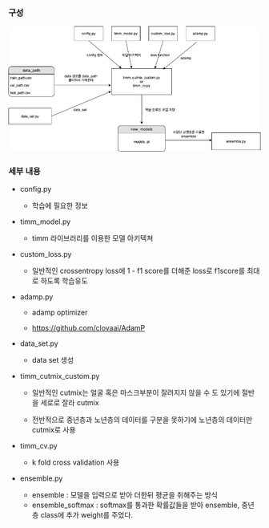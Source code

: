 ### 구성

<img src="./structure.png" width="700"/>





### 세부 내용

- config.py

  - 학습에 필요한 정보

    

- timm_model.py

  - timm 라이브러리를 이용한 모델 아키텍쳐

    

- custom_loss.py

  - 일반적인 crossentropy loss에  1 - f1 score를 더해준 loss로 f1score를 최대로 하도록 학습유도

    

- adamp.py

  - adamp optimizer

  - https://github.com/clovaai/AdamP

    

- data_set.py

  - data set 생성

    

- timm_cutmix_custom.py

  - 일반적인 cutmix는 얼굴 혹은 마스크부분이 잘려지지 않을 수 도 있기에 절반을 세로로 잘라 cutmix

  - 전반적으로 중년층과 노년층의 데이터를 구분을 못하기에 노년층의 데이터만 cutmix로 사용

    

- timm_cv.py

  - k fold cross validation 사용

    

- ensemble.py

  - ensemble : 모델을 입력으로 받아 더한뒤 평균을 취해주는 방식
  - ensemble_softmax : softmax를 통과한 확률값들을 받아 ensemble, 중년층 class에 추가 weight를 주었다.
